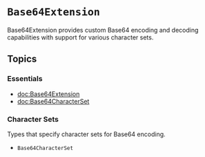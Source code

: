 # ``Base64Extension``

Base64Extension provides custom Base64 encoding and decoding capabilities with support for various character sets.

## Topics

### Essentials

- <doc:Base64Extension>
- <doc:Base64CharacterSet>

### Character Sets

Types that specify character sets for Base64 encoding.

- ``Base64CharacterSet``